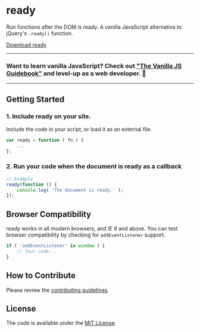 # ready
Run functions after the DOM is ready. A vanilla JavaScript alternative to jQuery's `.ready()` function.

[Download ready](https://github.com/cferdinandi/ready/archive/master.zip)


<hr>

### Want to learn vanilla JavaScript? Check out ["The Vanilla JS Guidebook"](https://gomakethings.com/vanilla-js-guidebook/) and level-up as a web developer. 🚀

<hr>



## Getting Started

### 1. Include ready on your site.

Include the code in your script, or load it as an external file.

```js
var ready = function ( fn ) {
	...
};
```

### 2. Run your code when the document is ready as a callback

```js
// Example
ready(function () {
	console.log( 'The document is ready.' );
});
```



## Browser Compatibility

ready works in all modern browsers, and IE 9 and above. You can test browser compatibility by checking for `addEventListener` support.

```js
if ( 'addEventListener' in window ) {
	// Your code...
}
```



## How to Contribute

Please review the [contributing guidelines](CONTRIBUTING.md).



## License

The code is available under the [MIT License](LICENSE.md).
